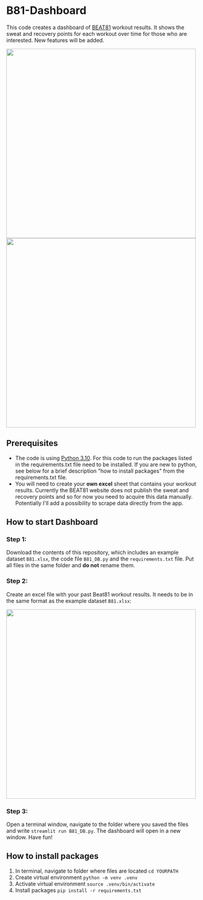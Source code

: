 # B81-Dashboard
This code creates a dashboard of  [BEAT81](https://www.beat81.com) workout results. It shows the sweat and recovery points for each workout over time for those who are interested. New features will be added.

[<img src="https://github.com/m-guseva/B81-Dashboard/assets/63409978/d5b60126-f5c9-4860-b9a8-181611446c99" width="500"/>](image.png)
[<img src="https://github.com/m-guseva/B81-Dashboard/assets/63409978/e8c32144-ae5d-40e4-96bd-0b16a5d838c8" width="500"/>](image.png)

## Prerequisites
- The code is using [Python 3.10](https://www.python.org/downloads/). For this code to run the packages listed in the requirements.txt file need to be installed. If you are new to python, see below for a brief description "how to install packages" from the requirements.txt file.
- You will need to create your **own excel** sheet that contains your workout results. Currently the BEAT81 website does not publish the sweat and recovery points and so for now you need to acquire this data manually. Potentially I'll add a possibility to scrape data directly from the app.

## How to start Dashboard

### Step 1:
Download the contents of this repository, which includes an example dataset `B81.xlsx`, the code file `B81_DB.py` and the `requirements.txt` file. Put all files in the same folder and **do not** rename them.

### Step 2:
Create an excel file with your past Beat81 workout results. It needs to be in the same format as the example dataset `B81.xlsx`:

[<img src="https://github.com/m-guseva/B81-Dashboard/assets/63409978/45107844-249b-419a-b04f-1af8c35b4b71" width="500"/>](image.png)

### Step 3:
Open a terminal window, navigate to the folder where you saved the files and write `streamlit run B81_DB.py`. The dashboard will open in a new window. Have fun!


## How to install packages
1. In terminal, navigate to folder where files are located `cd YOURPATH`
2. Create virtual environment `python -m venv .venv`
3. Activate virtual environment `source .venv/bin/activate`
4. Install packages `pip install -r requirements.txt`